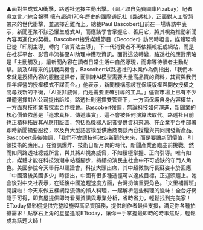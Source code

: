 ▲面對生成式AI衝擊，路透社選擇主動出擊。（圖／取自免費圖庫Pixabay）記者吳立言／綜合報導
擁有超過170年歷史的國際通訊社《路透社》，正面對人工智慧帶來的世代衝擊，並選擇迎難而上。總裁Paul Bascobert日前在一場專訪中表示，新聞產業不該恐懼生成式AI，而應該學會掌握它、善用它，將其視為推動新聞內容再進化的契機。Bascobert接受媒體節目《Decoder》訪問時坦言，媒體環境已從「印刷主導」轉向「演算法主導」，下一代消費者不再依賴報紙或網站，而是在社群平台、影音串流甚至AI助理中獲取資訊。面對這波轉變，路透社的應對策略是「主動觸及」，讓新聞內容在讀者日常生活中自然浮現，而非等待讀者主動點擊。談及AI帶來的挑戰與機會，Bascobert以路透社的本業作為例指出，「我們本來就是授權內容的服務提供者，而訓練AI模型需要大量高品質的資料，其實與我們長年經營的授權模式不謀而合。」他表示，新聞機構應該在保護版權與開放授權之間尋找新的平衡，「AI並非威脅，而是需要正確引導的工具。」儘管市場上已有不少媒體選擇對AI公司提出訴訟，路透社則選擇雙管齊下，一方面保護自身內容權益，一方面與技術業者探索合作機會。Bascobert強調，無論科技如何演進，新聞業的核心價值依舊是「追求真相、傳遞事實」，這不會被任何演算法取代。路透社目前也正積極拓展其AI應用版圖，包括為機器人記者提供資料來源、在企業平台中部署即時新聞摘要服務，以及與大型語言模型供應商商談內容授權與共同開發新產品。Bascobert最後強調，「我們不會讓技術決定新聞的未來，而是要讓新聞價值，引領技術的應用。」在資訊爆炸、技術日新月異的時代，新聞產業面臨空前挑戰。然而如同路透社總裁所言，與其將AI視為威脅，不如積極掌握、正向引導。唯有如此，媒體才能在科技浪潮中站穩腳步，持續扮演民主社會中不可或缺的守門人角色。美國參院今天舉行AI聽證會，科技大頭出席，其中超微執行長蘇姿丰於回應「中國落後美國多少」時指出，中國有很多種途徑可以達成目標，正迎頭趕上。她會後對中央社表示，在延後中國追趕速度方面，台灣扮演重要角色。「文里補習班」開課啦！今天來做五樣網路流傳的懶人料理，一起解析這些料理的滋味！全台好房隨手可得，即賞屋提供即時看房資訊與專業分析，省時省力，輕鬆找到完美家！ETtoday攝影棚提供完整設施與高品質服務，提供創作者最佳支援，滿足你各種拍攝需求！點擊右上角的星星追蹤ETtoday，讓你一手掌握最即時的時事焦點，輕鬆成為話題大師！